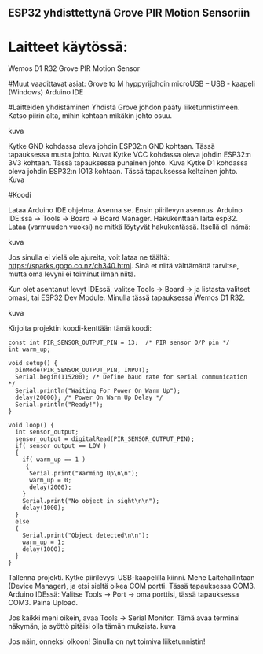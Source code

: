 ## ESP32 yhdisttettynä Grove PIR Motion Sensoriin

# Laitteet käytössä:
Wemos D1 R32
Grove PIR Motion Sensor

#Muut vaadittavat asiat:
Grove to M hyppyrijohdin
microUSB – USB - kaapeli
(Windows) Arduino IDE

#Laitteiden yhdistäminen
Yhdistä Grove johdon pääty liiketunnistimeen. Katso piirin alta, mihin kohtaan mikäkin johto osuu. 

kuva

Kytke GND kohdassa oleva johdin ESP32:n GND kohtaan. Tässä tapauksessa musta johto.
Kuvat
Kytke VCC kohdassa oleva johdin ESP32:n 3V3 kohtaan. Tässä tapauksessa punainen johto.
Kuva
Kytke D1 kohdassa oleva johdin ESP32:n IO13 kohtaan. Tässä tapauksessa keltainen johto.
Kuva

#Koodi

Lataa Arduino IDE ohjelma. Asenna se.
Ensin piirilevyn asennus. Arduino IDE:ssä -> Tools -> Board -> Board Manager. Hakukenttään laita esp32. Lataa (varmuuden vuoksi) ne mitkä löytyvät hakukentässä. Itsellä oli nämä: 

kuva

Jos sinulla ei vielä ole ajureita, voit lataa ne täältä: https://sparks.gogo.co.nz/ch340.html. Sinä et niitä välttämättä tarvitse, mutta oma levyni ei toiminut ilman niitä. 

Kun olet asentanut levyt IDEssä, valitse Tools -> Board -> ja listasta valitset omasi, tai ESP32 Dev Module. Minulla tässä tapauksessa Wemos D1 R32.

kuva

Kirjoita projektin koodi-kenttään tämä koodi:
```
const int PIR_SENSOR_OUTPUT_PIN = 13;  /* PIR sensor O/P pin */
int warm_up;

void setup() {
  pinMode(PIR_SENSOR_OUTPUT_PIN, INPUT);
  Serial.begin(115200); /* Define baud rate for serial communication */
  Serial.println("Waiting For Power On Warm Up");
  delay(20000); /* Power On Warm Up Delay */
  Serial.println("Ready!");
}

void loop() {
  int sensor_output;
  sensor_output = digitalRead(PIR_SENSOR_OUTPUT_PIN);
  if( sensor_output == LOW )
  {
    if( warm_up == 1 )
     {
      Serial.print("Warming Up\n\n");
      warm_up = 0;
      delay(2000);
    }
    Serial.print("No object in sight\n\n");
    delay(1000);
  }
  else
  {
    Serial.print("Object detected\n\n");   
    warm_up = 1;
    delay(1000);
  } 
}
```
Tallenna projekti. Kytke piirilevysi USB-kaapelilla kiinni. Mene Laitehallintaan (Device Manager), ja etsi sieltä oikea COM portti. Tässä tapauksessa COM3. Arduino IDEssä: Valitse Tools -> Port -> oma porttisi, tässä tapauksessa COM3. Paina Upload.

Jos kaikki meni oikein, avaa Tools -> Serial Monitor. Tämä avaa terminal näkymän, ja syöttö pitäisi olla tämän mukaista.
kuva

Jos näin, onneksi olkoon! Sinulla on nyt toimiva liiketunnistin!

